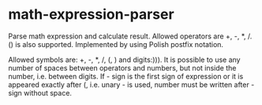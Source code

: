 # math-expression-parser
Parse math expression and calculate result. Allowed operators are +, -, *, /. () is also supported. Implemented by using Polish postfix notation.

Allowed symbols are: +, -, *, /, (, ) and digits:))). It is possible to use any number of spaces between operators and numbers, but not inside the number, i.e. between digits. If - sign is the first sign of expression or it is appeared exactly after (, i.e. unary - is used, number must be written after - sign without space.
